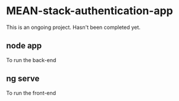 # MEAN-stack-authentication-app

This is an ongoing project. Hasn't been completed yet.

## node app
To run the back-end

## ng serve
To run the front-end

